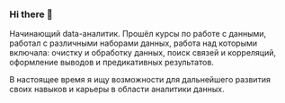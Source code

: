 ### Hi there 👋

<!--
**chistyakovma/chistyakovma** is a ✨ _special_ ✨ repository because its `README.md` (this file) appears on your GitHub profile.

Here are some ideas to get you started:

- 🔭 I’m currently working on ...
- 🌱 I’m currently learning ...
- 👯 I’m looking to collaborate on ...
- 🤔 I’m looking for help with ...
- 💬 Ask me about ...
- 📫 How to reach me: ...
- 😄 Pronouns: ...
- ⚡ Fun fact: ...
-->
Начинающий data-аналитик. Прошёл курсы по работе с данными, работал с различными наборами данных, работа над которыми включала: очистку и обработку данных, поиск связей и корреляций, оформление выводов и предикативных результатов.

В настоящее время я ищу возможности для дальнейшего развития своих навыков и карьеры в области аналитики данных.

